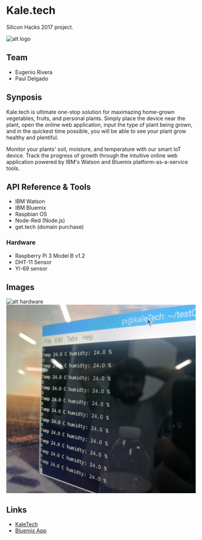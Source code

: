 # Kale.tech
Silicon Hacks 2017 project.

![alt logo](https://github.com/eugesd/SHProject/blob/master/kaletech_logo.png)


## Team
* Eugenio Rivera
* Paul Delgado

## Synposis

Kale.tech is ultimate one-stop solution for maximazing home-grown vegetables, fruits, and personal plants. Simply place the device near the plant, open the online web application, input the type of plant being grown, and in the quickest time possible, you will be able to see your plant grow healthy and plentiful.

Monitor your plants' soil, moisture, and temperature with our smart IoT device. Track the progress of growth through the intuitive online web application powered by IBM's Watson and Bluemix platform-as-a-service tools.

## API Reference & Tools
* IBM Watson
* IBM Bluemix
* Raspbian OS
* Node-Red (Node.js)
* get.tech (domain purchase)

### Hardware
* Raspberry Pi 3 Model B v1.2
* DHT-11 Sensor
* Yl-69 sensor

## Images
![alt hardware](https://github.com/eugesd/SHProject/blob/master/content/images/hardware.jpeg)
![alt output](https://github.com/eugesd/SHProject/blob/master/content/images/output.jpg)

## Links
* [KaleTech](http://www.kale.tech "KaleTech")
* [Bluemix App](https://home-iot-simulator-20170507034737862.mybluemix.net/ "KaleTech App")